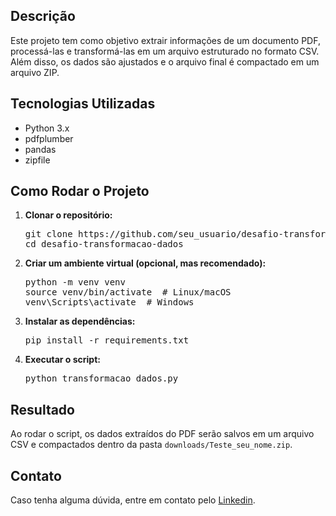 <h2>Descrição</h2>
<p>Este projeto tem como objetivo extrair informações de um documento PDF, processá-las e transformá-las em um arquivo estruturado no formato CSV. Além disso, os dados são ajustados e o arquivo final é compactado em um arquivo ZIP.</p>

<h2>Tecnologias Utilizadas</h2>
<ul>
    <li>Python 3.x</li>
    <li>pdfplumber</li>
    <li>pandas</li>
    <li>zipfile</li>
</ul>

<h2>Como Rodar o Projeto</h2>
<ol>
    <li><strong>Clonar o repositório:</strong>
        <pre>git clone https://github.com/seu_usuario/desafio-transformacao-dados.git<br>cd desafio-transformacao-dados</pre>
    </li>
    <li><strong>Criar um ambiente virtual (opcional, mas recomendado):</strong>
        <pre>python -m venv venv<br>source venv/bin/activate  # Linux/macOS<br>venv\Scripts\activate  # Windows</pre>
    </li>
    <li><strong>Instalar as dependências:</strong>
        <pre>pip install -r requirements.txt</pre>
    </li>
    <li><strong>Executar o script:</strong>
        <pre>python transformacao_dados.py</pre>
    </li>
</ol>
<h2>Resultado</h2>
<p>Ao rodar o script, os dados extraídos do PDF serão salvos em um arquivo CSV e compactados dentro da pasta <code>downloads/Teste_seu_nome.zip</code>.</p>

<h2>Contato</h2>
<p>Caso tenha alguma dúvida, entre em contato pelo <a href="https://www.linkedin.com/in/leonardo-jarussi-03b0b32b7/">Linkedin</a>.</p>